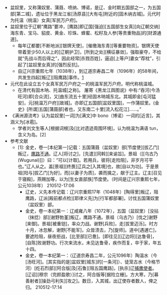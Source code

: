 - 盆奴里，又称蒲奴里、蒲聂、喷纳、博诺，是辽、金时期五国部之一，为五国部[第二城]，遗址位于黑龙江省[汤原县][大有屯]附近的[固木纳古城]。元代时为托温（桃温）女真[军民万户府]。
- 盆奴里位于辽朝“鹰路”要冲，[鹰路]即辽国[强迫][五国部生女真][向辽朝交纳]海东青、宝马、貂皮、黄金、珍珠、蜂蜜、松籽及人参[等贵重物品]的[财源通道]。
    - 每年辽都要[不断地派][银牌天使]，[催缴海东青][等重要物资]。银牌天使带着至少50人以上的[辽朝护卫]，[所到之处][横征暴敛]，强取豪夺，不给就“先战斗而后得之”，因此经常[杀戮百姓]，逼迫[上等户]妻女“荐枕”，引起了[盆奴里女真]的[强烈反抗]。
    - 自辽兴宗重熙七年（1038年），到辽道宗寿昌二年（1096年）的58年间，共发生四起[叛辽][阻鹰路]事件。[1](((HOM1eQod4)))
- 元代在此设立五个女真军民万户府之一的桃温军民万户府。明代称桃温城。
    - 在清代有固木呐、托温城[之称]。 屠寄《黑龙江舆图说》中有:“吞河(今汤旺河)即[合众流]，又[曲东流五十里]经固木呐城东北。其城即金[屯河猛安]，元[桃温万户府][故城]。亦即辽五国部[盆奴里国]，一作蒲奴里。(金史》[所谓]五国[蒲聂部]者也，又东南二十里[流入松花江]……。”
- 《满洲源流考》认为盆奴里[一词]为[满文]中 bono（博诺）一词的[近言]，其涵义为[冰雹]。
    - 学者刘文生等人[根据词根]及[比对遗迹周围环境]，认为桃温为满语 tun，含义为岛。[2]
- 参考文献
    - [1]: 金史，卷一[本纪第一]记载：五国蒲聂（盆奴里）部[节度使][拔乙门]叛辽，[鹰路不通]([[鹰路之乱]])。辽人[将讨之]，[先遣][同斡][来谕旨]。景祖（[[乌古乃 (Wugunai)]]）曰：“可以[计取]。若用兵，彼将[走险阻]，非岁月可平也。”辽人从之。盖[景祖][终畏]辽兵之[入其境]也，故[自以为功]。于是景祖[阳与]拔乙门[为好]，而[以妻子为质]，袭而擒之，献于辽主。辽主[召见于寝殿]，燕赐加等，以为[生女直部族]节度使。（时间是辽兴宗重熙七年，公元1038年） 
210512-17:06
        - 辽史，义先本传记载：辽兴宗重熙17年（1048年）[陶得里]叛辽，阻鹰路，辽派[殿前都点检][耶律义先]为[行军都部署]，讨伐五国蒲奴里（盆奴里）部。 
        - 金史，卷一本纪第一：辽咸雍八年（1072年），五国（盆奴里）[没拈（抹捻）部][谢野勃堇]叛辽，鹰路不通。景祖（乌古乃）[伐之]谢野[来御]。景祖[被重铠]，率众力战。谢野[兵败]，走[拔里迈泺]。时方十月，冰忽解，谢野[不能军]，众皆溃去，乃[旋师]。道中[遇逋亡]，要遮险阻，昼夜拒战，[比至部][已惫]。[即往见][辽边将][达鲁骨]，[自陈]败谢野功。行次来流水，未见达鲁骨，疾作而复，卒于家，年五十四。 
        - 金史，卷一本纪第一：（辽道宗寿昌二年，公元1096年）陶温水（今[汤旺河]。[其实指的是]盆奴里[城东]的[一条河]）、徒笼古水（今格节河）[纥石烈部][阿合版]及[石鲁][阻五国鹰路]，[执杀]辽[捕鹰使者](((RWwvIU31o)))。[辽诏][穆宗（完颜盈歌）]讨之，阿合版等[据险立栅]。方大寒，乃[募善射者][操劲弓利矢][攻之]。数日，入其城，出辽使存者数人，俾之归。
210512-17:14
